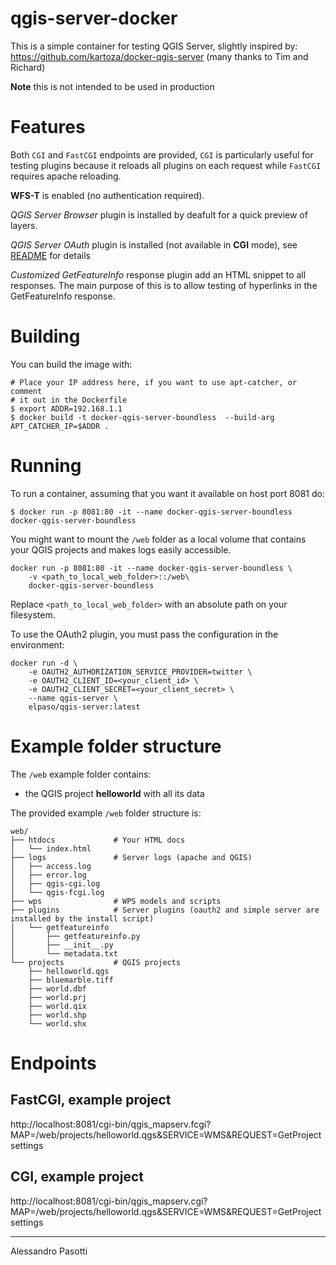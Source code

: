 qgis-server-docker
============================

This is a simple container for testing QGIS Server, slightly inspired by:
https://github.com/kartoza/docker-qgis-server (many thanks to Tim and Richard)

**Note** this is not intended to be used in production

# Features

Both `CGI` and `FastCGI` endpoints are provided, `CGI` is particularly useful for testing
plugins because it reloads all plugins on each request while `FastCGI` requires
apache reloading.

**WFS-T** is enabled (no authentication required).

*QGIS Server Browser* plugin is installed by deafult for a quick preview of layers.

*QGIS Server OAuth* plugin is installed (not available in **CGI** mode), see [README](https://github.com/boundlessgeo/qgis-server-oauth2-auth-plugin/blob/master/README.rst) for details

*Customized GetFeatureInfo* response plugin add an HTML snippet to all responses. The main purpose of this is to allow testing of hyperlinks in the GetFeatureInfo response.


# Building

You can build the image with:

```
# Place your IP address here, if you want to use apt-catcher, or comment
# it out in the Dockerfile
$ export ADDR=192.168.1.1
$ docker build -t docker-qgis-server-boundless  --build-arg APT_CATCHER_IP=$ADDR .
```

# Running

To run a container, assuming that you want it available on host port 8081 do:

```
$ docker run -p 8081:80 -it --name docker-qgis-server-boundless  docker-qgis-server-boundless
```

You might want to mount the `/web` folder as a local volume that contains your
QGIS projects and makes logs easily accessible.


```
docker run -p 8081:80 -it --name docker-qgis-server-boundless \
    -v <path_to_local_web_folder>::/web\
    docker-qgis-server-boundless
```

Replace ``<path_to_local_web_folder>`` with an absolute path on your
filesystem.

To use the OAuth2 plugin, you must pass the configuration in the environment:
```
docker run -d \
    -e OAUTH2_AUTHORIZATION_SERVICE_PROVIDER=twitter \
    -e OAUTH2_CLIENT_ID=<your_client_id> \
    -e OAUTH2_CLIENT_SECRET=<your_client_secret> \
    --name qgis-server \
    elpaso/qgis-server:latest
```

# Example folder structure


The `/web` example folder contains:

* the QGIS project **helloworld** with all its data

The provided example `/web` folder structure is:

```
web/
├── htdocs             # Your HTML docs
│   └── index.html
├── logs               # Server logs (apache and QGIS)
│   ├── access.log
│   ├── error.log
│   ├── qgis-cgi.log
│   └── qgis-fcgi.log
├── wps                # WPS models and scripts
├── plugins            # Server plugins (oauth2 and simple server are installed by the install script)
│   └── getfeatureinfo    
│       ├── getfeatureinfo.py     
│       ├── __init__.py     
│       └── metadata.txt     
└── projects           # QGIS projects
    ├── helloworld.qgs
    ├── bluemarble.tiff
    ├── world.dbf
    ├── world.prj
    ├── world.qix
    ├── world.shp
    └── world.shx
```


# Endpoints


## FastCGI, example project
http://localhost:8081/cgi-bin/qgis_mapserv.fcgi?MAP=/web/projects/helloworld.qgs&SERVICE=WMS&REQUEST=GetProjectsettings
## CGI, example project
http://localhost:8081/cgi-bin/qgis_mapserv.cgi?MAP=/web/projects/helloworld.qgs&SERVICE=WMS&REQUEST=GetProjectsettings


------------------
Alessandro Pasotti
